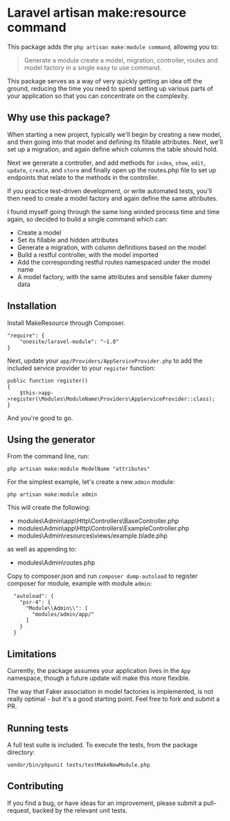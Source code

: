 # Laravel artisan make:resource command

This package adds the ```php artisan make:module command```, allowing 
you to:

> Generate a module create a model, migration, controller, 
routes and model factory in a single easy to use command.

This package serves as a way of very quickly getting an idea off the 
ground, reducing the time you need to spend setting up various parts 
of your application so that you can concentrate on the complexity.

## Why use this package?

When starting a new project, typically we'll begin by creating a new
model, and then going into that model and defining its fillable attributes.
Next, we'll set up a migration, and again define which columns the table 
should hold. 

Next we generate a controller, and add methods for ```index```, 
```show```, ```edit```, ```update```, ```create```, and ```store``` and 
finally open up the routes.php file to set up endpoints that relate to the 
methods in the controller.

If you practice test-driven development, or write automated tests, you'll
then need to create a model factory and again define the same attributes.

I found myself going through the same long winded process time and time again,
so decided to build a single command which can:

* Create a model
* Set its fillable and hidden attributes
* Generate a migration, with column definitions based on the model
* Build a restful controller, with the model imported
* Add the corresponding restful routes namespaced under the model name
* A model factory, with the same attributes and sensible faker dummy data 

## Installation

Install MakeResource through Composer.

    "require": {
        "onesite/laravel-module": "~1.0"
    }
    
Next, update your ```app/Providers/AppServiceProvider.php``` to add the included service provider
to your ```register``` function:

    public function register()
    {
        $this->app->register(\Modules\ModuleName\Providers\AppServiceProvider::class);
    }


And you're good to go.

## Using the generator

From the command line, run: 

    php artisan make:module ModelName "attributes"

For the simplest example, let's create a new ```admin``` module:

    php artisan make:module admin
    
This will create the following:

* modules\Admin\app\Http\Controllers\BaseController.php
* modules\Admin\app\Http\Controllers\ExampleController.php
* modules\Admin\resources\views/example.blade.php

as well as appending to:

* modules\Admin\routes.php

Copy to composer.json and run ```composer dump-autoload``` to register composer for module, example with module ```admin```:

      "autoload": {
        "psr-4": {
          "Module\\Admin\\": [
            "modules/admin/app/"
          ]
        }
      }

## Limitations
 
Currently, the package assumes your application lives in the ```App```
namespace, though a future update will make this more flexible.

The way that Faker association in model factories is implemented, 
is not really optimal - but it's a good starting point. Feel free to 
fork and submit a PR. 
 
## Running tests 

A full test suite is included. To execute the tests, from the 
package directory:

    vendor/bin/phpunit tests/testMakeNewModule.php

## Contributing

If you find a bug, or have ideas for an improvement, please submit a 
pull-request, backed by the relevant unit tests.
